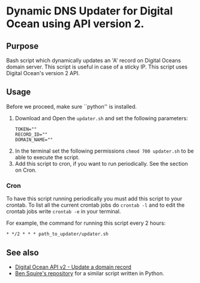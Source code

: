# Dynamic DNS Updater for Digital Ocean using API version 2.


## Purpose

Bash script which dynamically updates an 'A' record on Digital Oceans domain server. This script is useful in case of a sticky IP. This script uses Digital Ocean's version 2 API.

## Usage

Before we proceed, make sure ``python'' is installed.

1. Download and Open the ``updater.sh`` and set the following parameters:
    ```
    TOKEN=""
    RECORD_ID=""
    DOMAIN_NAME=""
    ```
2. In the terminal set the following permissions ``chmod 700 updater.sh`` to be able to execute the script.
3. Add this script to cron, if you want to run periodically. See the section on Cron.

### Cron

To have this script running periodically you must add this script to your crontab. To list all the current crontab jobs do ``crontab -l`` and to edit the crontab jobs write ``crontab -e`` in your terminal. 

For example, the command for running this script every 2 hours:

``` 
* */2 * * * path_to_updater/updater.sh
```


## See also 
- [Digital Ocean API v2 - Update a domain record](https://developers.digitalocean.com/#update-a-domain-record)
- [Ben Squire's repository](https://github.com/bensquire/Digital-Ocean-Dynamic-DNS-Updater) for a similar script written in Python.

